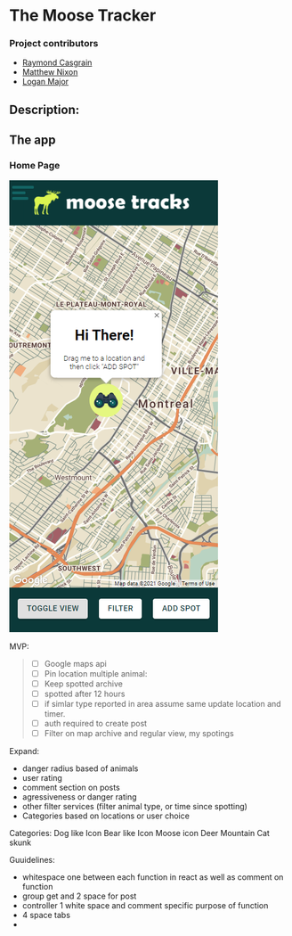 # The Moose Tracker
### Project contributors
* [Raymond Casgrain](https://github.com/Raymond2200)
* [Matthew Nixon](https://github.com/mdpnixon)
* [Logan Major](https://github.com/logan858)

## Description:



## The app
### Home Page
![Home](https://github.com/Raymond2200/WildLifeSpotter/blob/main/images/Home-map.PNG)


MVP:
> * [ ] Google maps api
> * [ ] Pin location multiple animal:
> * [ ] Keep spotted archive 
> * [ ] spotted after 12 hours
> * [ ] if simlar type reported in area assume same update location and timer.
> * [ ] auth required to create post
> * [ ] Filter on map archive and regular view, my spotings



Expand:
* danger radius based of animals
* user rating
* comment section on posts
* agressiveness or danger rating
* other filter services (filter animal type, or time since spotting)
* Categories based on locations or user choice



Categories:
Dog like Icon
Bear like Icon
Moose icon
Deer
Mountain Cat
skunk

Guuidelines:
* whitespace one between each function in react as well as comment on function
* group get and 2 space for post 
* controller 1 white space and comment specific purpose of function
* 4 space tabs 
* 
